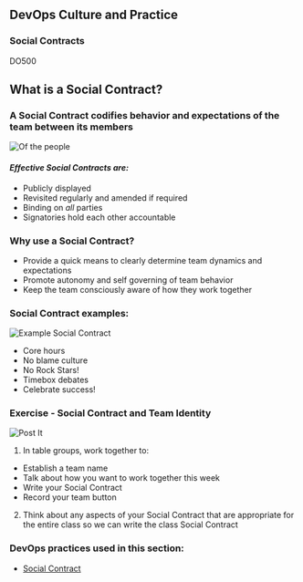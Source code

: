 <!-- .slide: data-background-image="images/RH_NewBrand_Background.png" -->
## DevOps Culture and Practice <!-- {_class="course-title"} -->
### Social Contracts <!-- {_class="title-color"} -->
DO500 <!-- {_class="title-color"} -->



<!--.slide: id="social-contract" -->
## What is a Social Contract?



### A Social Contract codifies behavior and expectations of the team between its members
![Of the people](images/Social_Contract.jpg) <!-- {_class="fragment inline-image"} -->
#### _Effective Social Contracts are:_
- Publicly displayed
- Revisited regularly and amended if required
- Binding on *all* parties
- Signatories hold each other accountable



### Why use a Social Contract?
- Provide a quick means to clearly determine team dynamics and expectations
- Promote autonomy and self governing of team behavior
- Keep the team consciously aware of how they work together



### Social Contract examples:
![Example Social Contract](images/Example_Social_Contract.png) <!-- {_class="inline-image"} -->
- Core hours
- No blame culture
- No Rock Stars!
- Timebox debates
- Celebrate success!



### Exercise - Social Contract and Team Identity
![Post It](images/post-it.png) <!-- {_class="inline-image"} -->
1. In table groups, work together to:
  - Establish a team name
  - Talk about how you want to work together this week
  - Write your Social Contract
  - Record your team button
2. Think about any aspects of your Social Contract that are appropriate for the entire class so we can write the class Social Contract



<!-- .slide: data-background-image="images/chef-background.png", class="white-style" -->
### DevOps practices used in this section:
- [Social Contract](https://openpracticelibrary.com/practice/social-contract/)
